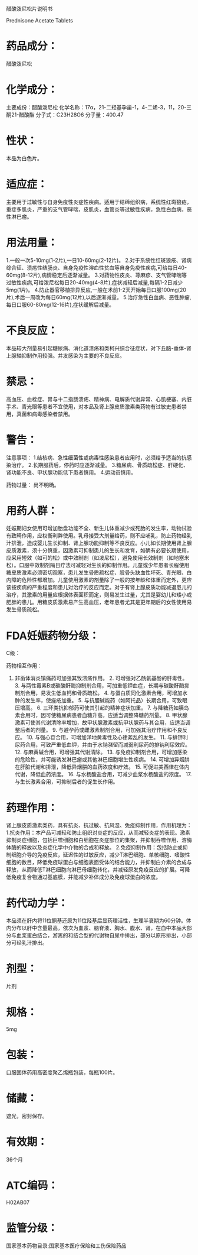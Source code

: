 醋酸泼尼松片说明书

Prednisone Acetate Tablets

# 药品成分：
醋酸泼尼松

# 化学成分：
主要成份：醋酸泼尼松 化学名称：17α，21-二羟基孕甾-1，4-二烯-3，11，20-三酮21-醋酸酯 分子式：C23H28O6 分子量：400.47

# 性状：
本品为白色片。

# 适应症：
主要用于过敏性与自身免疫性炎症性疾病。适用于结缔组织病，系统性红斑狼疮，重症多肌炎，严重的支气管哮喘，皮肌炎，血管炎等过敏性疾病，急性白血病，恶性淋巴瘤。

# 用法用量：
1.一般一次5-10mg(1-2片),一日10-60mg(2-12片)。 2.对于系统性红斑狼疮、肾病综合征、溃疡性结肠炎、自身免疫性溶血性贫血等自身免疫性疾病,可给每日40-60mg(8-12片),病情稳定后逐渐减量。 3.对药物性皮炎、荨麻疹、支气管哮喘等过敏性疾病,可给泼尼松每日20-40mg(4-8片),症状减轻后减量,每隔1-2日减少5mg(1片)。 4.防止器官移植排异反应,一般在术前1-2天开始每日口服100mg(20片),术后一周改为每日60mg(12片),以后逐渐减量。 5.治疗急性白血病、恶性肿瘤,每日口服60-80mg(12-16片),症状缓解后减量。

# 不良反应：
本品较大剂量易引起糖尿病、消化道溃疡和类柯兴综合征症状，对下丘脑-垂体-肾上腺轴抑制作用较强。并发感染为主要的不良反应。

# 禁忌：
高血压、血栓症、胃与十二指肠溃疡、精神病、电解质代谢异常、心肌梗塞、内脏手术、青光眼等患者不宜使用，对本品及肾上腺皮质激素类药物有过敏史患者禁用，真菌和病毒感染者禁用。

# 警告：

注意事项：
1.结核病、急性细菌性或病毒性感染患者应用时，必须给予适当的抗感染治疗。 2.长期服药后，停药时应逐渐减量。 3.糖尿病、骨质疏松症、肝硬化、肾功能不良、甲状腺功能低下患者慎用。 4.运动员慎用。

药物过量：
尚不明确。

# 用药人群：
妊娠期妇女使用可增加胎盘功能不全、新生儿体重减少或死胎的发生率，动物试验有致畸作用，应权衡利弊使用。乳母接受大剂量给药，则不应哺乳，防止药物经乳汁排泄，造成婴儿生长抑制、肾上腺功能抑制等不良反应。小儿如长期使用肾上腺皮质激素，须十分慎重，因激素可抑制患儿的生长和发育，如确有必要长期使用，应采用短效（如可的松）或中效制剂（如泼尼松），避免使用长效制剂（如地塞米松）。口服中效制剂隔日疗法可减轻对生长的抑制作用。儿童或少年患者长程使用糖皮质激素必须密切观察，患儿发生骨质疏松症、股骨头缺血性坏死、青光眼、白内障的危险性都增加。儿童使用激素的剂量除了一般的按年龄和体重而定外，更应该按疾病的严重程度和患儿对治疗的反应而定。对于有肾上腺皮质功能减退患儿的治疗，其激素的用量应根据体表面积而定，则易发生过量，尤其是婴幼儿和矮小或肥胖的患儿。用糖皮质激素易产生高血压，老年患者尤其是更年期后的女性使用易发生骨质疏松。

# FDA妊娠药物分级：
C级：

药物相互作用：
1. 非甾体消炎镇痛药可加强其致溃疡作用。 2. 可增强对乙酰氨基酚的肝毒性。 3. 与两性霉素B或碳酸酐酶抑制剂合用，可加重低钾血症，长期与碳酸酐酶抑制剂合用，易发生低血钙和骨质疏松。 4. 与蛋白质同化激素合用，可增加水肿的发生率，使痤疮加重。 5. 与抗胆碱能药（如阿托品）长期合用，可致眼压增高。 6. 三环类抗抑郁药可使其引起的精神症状加重。 7. 与降糖药如胰岛素合用时，因可使糖尿病患者血糖升高，应适当调整降糖药剂量。 8. 甲状腺激素可使其代谢清除率增加，故甲状腺激素或抗甲状腺药与其合用，应适当调整后者的剂量。 9. 与避孕药或雌激素制剂合用，可加强其治疗作用和不良反应。 10. 与强心苷合用，可增加洋地黄毒性及心律紊乱的发生。 11. 与排钾利尿药合用，可致严重低血钾，并由于水钠潴留而减弱利尿药的排钠利尿效应。 12. 与麻黄碱合用，可增强其代谢清除。 13. 与免疫抑制剂合用，可增加感染的危险性，并可能诱发淋巴瘤或其他淋巴细胞增生性疾病。 14. 可增加异烟肼在肝脏代谢和排泄，降低异烟肼的血药浓度和疗效。 15. 可促进美西律在体内代谢，降低血药浓度。 16. 与水杨酸盐合用，可减少血浆水杨酸盐的浓度。 17. 与生长激素合用，可抑制后者的促生长作用。

# 药理作用：
肾上腺皮质激素类药，具有抗炎、抗过敏、抗风湿、免疫抑制作用，作用机理为： 1.抗炎作用：本产品可减轻和防止组织对炎症的反应，从而减轻炎症的表现。激素抑制炎症细胞，包括巨噬细胞和白细胞在炎症部位的集聚，并抑制吞噬作用、溶酶体酶的释放以及炎症化学中介物的合成和释放。 2.免疫抑制作用：包括防止或抑制细胞介导的免疫反应，延迟性的过敏反应，减少T淋巴细胞、单核细胞、嗜酸性细胞的数目，降低免疫球蛋白与细胞表面受体的结合能力，并抑制白介素的合成与释放，从而降低T淋巴细胞向淋巴母细胞转化，并减轻原发免疫反应的扩展。可降低免疫复合物通过基底膜，并能减少补体成分及免疫球蛋白的浓度。

# 药代动力学：
本品须在肝内将11位酮基还原为11位羟基后显药理活性，生理半衰期为60分钟。体内分布以肝中含量最高，依次为血浆、脑脊液、胸水、腹水、肾，在血中本品大部分与血浆蛋白结合，游离的和结合型的代谢物自尿中排出，部分以原形排出，小部分可经乳汁排出。

# 剂型：
片剂

# 规格：
5mg

# 包装：
口服固体药用高密度聚乙烯瓶包装，每瓶100片。

# 储藏：
遮光，密封保存。

# 有效期：
36个月

# ATC编码：
H02AB07

# 监管分级：
国家基本药物目录;国家基本医疗保险和工伤保险药品